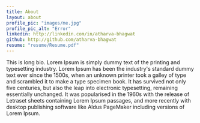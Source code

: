 ```yaml
---
title: About
layout: about
profile_pic: "images/me.jpg"
profile_pic_alt: "Error"
linkedin: http://linkedin.com/in/atharva-bhagwat
github: http://github.com/atharva-bhagwat
resume: "resume/Resume.pdf"
---
```


This is long bio.
Lorem Ipsum is simply dummy text of the printing and typesetting industry. Lorem Ipsum has been the industry's standard dummy text ever since the 1500s, when an unknown printer took a galley of type and scrambled it to make a type specimen book. It has survived not only five centuries, but also the leap into electronic typesetting, remaining essentially unchanged. It was popularised in the 1960s with the release of Letraset sheets containing Lorem Ipsum passages, and more recently with desktop publishing software like Aldus PageMaker including versions of Lorem Ipsum.